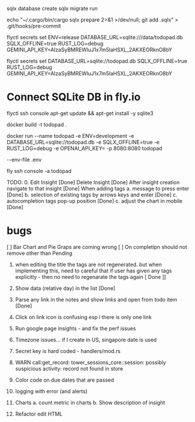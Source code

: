 sqlx database create
sqlx migrate run

echo "~/.cargo/bin/cargo sqlx prepare 2>&1 >/dev/null; git add .sqlx" > .git/hooks/pre-commit

flyctl secrets set ENV=release DATABASE_URL=sqlite:///data/todopad.db SQLX_OFFLINE=true RUST_LOG=debug GEMINI_API_KEY=AIzaSyBMREWluJ1x7m5IaHSXL_2AKXEORknO8bY

flyctl secrets set DATABASE_URL=sqlite://todopad.db SQLX_OFFLINE=true RUST_LOG=debug GEMINI_API_KEY=AIzaSyBMREWluJ1x7m5IaHSXL_2AKXEORknO8bY


# Connect SQLite DB in fly.io
flyctl ssh console
apt-get update && apt-get install -y sqlite3

docker build -t todopad .

docker run --name todopad -e ENV=development -e DATABASE_URL=sqlite://todopad.db -e SQLX_OFFLINE=true -e RUST_LOG=debug -e OPENAI_API_KEY=<key> -p 8080:8080 todopad


--env-file .env

fly ssh console -a todopad  


TODO:
0. Edit Insight [Done]
    Delete Insight [Done]
    After insight creation navigate to that insight [Done]
    When adding tags 
    a. message to press enter [Done]
    b. selection of existing tags by arrows keys and enter [Done]
    c. autocompletion tags pop-up position [Done]
    c. adjust the chart in mobile [Done]


bugs
====
[ ] Bar Chart and Pie Graps are coming wrong
[ ] On completipn should not remove other than Pending

1. when editing the title the tags are not regenerated. but when implementing this, need to careful
that if user has given any tags explicitly - then no need to regenarate the tags again
[ Done ]]

2. Show data (relative day) in the list
[Done]

3. Parse any link in the notes and show links and open from todo item [Done] 

4. Click on link icon is confusing esp i there is only one link

5. Run google page insights - and fix the perf issues

6. Timezone issues... if I create in US, singapore date is used

7. Secret key is hard coded - handlers/mod.rs

8. WARN call:get_record: tower_sessions_core::session: possibly suspicious activity: record not found in store

9. Color code on due dates that are passed

10. logging with error (and alerts)

11. Charts
    a. count metric in charts
    b. Show description of insight

12. Refactor edit HTML


